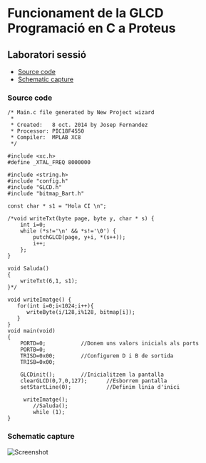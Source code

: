 # Funcionament de la GLCD Programació en C a Proteus

## Laboratori sessió
- [Source code](#source-code)
- [Schematic capture](#schematic-capture)

### Source code

```
/* Main.c file generated by New Project wizard
 *
 * Created:   8 oct. 2014 by Josep Fernandez
 * Processor: PIC18F4550
 * Compiler:  MPLAB XC8
 */

#include <xc.h>
#define _XTAL_FREQ 8000000  

#include <string.h>
#include "config.h"
#include "GLCD.h"
#include "bitmap_Bart.h"

const char * s1 = "Hola CI \n";

/*void writeTxt(byte page, byte y, char * s) {
	int i=0;
	while (*s!='\n' && *s!='\0') { 
		putchGLCD(page, y+i, *(s++));
		i++;
	};
}	

void Saluda()
{
	writeTxt(6,1, s1);
}*/

void writeImatge() {
   for(int i=0;i<1024;i++){
      writeByte(i/128,i%128, bitmap[i]);
   }
}
void main(void)
{
	PORTD=0; 		   //Donem uns valors inicials als ports
	PORTB=0;  
	TRISD=0x00;		   //Configurem D i B de sortida
	TRISB=0x00;
    
	GLCDinit();		   //Inicialitzem la pantalla
	clearGLCD(0,7,0,127);      //Esborrem pantalla
	setStartLine(0);           //Definim linia d'inici
   
	 writeImatge();
        //Saluda();
        while (1);
}
```

### Schematic capture

![Screenshot](https://github.com/srmeeseeks/CI-FIB/blob/master/L4/GLCD.jpg)
